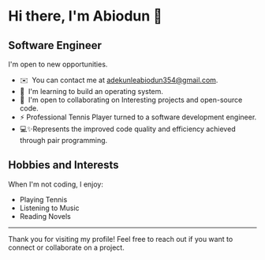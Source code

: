 # Hi there, I'm Abiodun 👋
Software Engineer
-----------------
I'm open to new opportunities.
* ✉️  You can contact me at [adekunleabiodun354@gmail.com](mailto:adekunleabiodun354@gmail.com).
* 🧠  I'm learning to build an operating system.
* 🤝  I'm open to collaborating on Interesting projects and open-source code.
* ⚡ Professional Tennis Player turned to a software development engineer.
* 💻✨Represents the improved code quality and efficiency achieved through pair programming.

## Hobbies and Interests
When I'm not coding, I enjoy:
- Playing Tennis
- Listening to Music
- Reading Novels
-----------------
Thank you for visiting my profile! Feel free to reach out if you want to connect or collaborate on a project.

